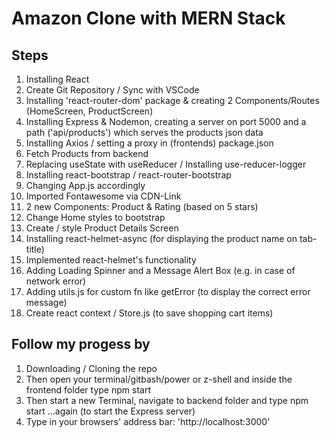 # Amazon Clone with MERN Stack

## Steps

1. Installing React
2. Create Git Repository / Sync with VSCode
3. Installing 'react-router-dom' package & creating 2 Components/Routes (HomeScreen, ProductScreen)
4. Installing Express & Nodemon, creating a server on port 5000 and a path ('api/products') which serves the products json data
5. Installing Axios / setting a proxy in (frontends) package.json
6. Fetch Products from backend
7. Replacing useState with useReducer / Installing use-reducer-logger
8. Installing react-bootstrap / react-router-bootstrap
9. Changing App.js accordingly
10. Imported Fontawesome via CDN-Link
11. 2 new Components: Product & Rating (based on 5 stars)
12. Change Home styles to bootstrap
13. Create / style Product Details Screen
14. Installing react-helmet-async (for displaying the product name on tab-title)
15. Implemented react-helmet's functionality
16. Adding Loading Spinner and a Message Alert Box (e.g. in case of network error)
17. Adding utils.js for custom fn like getError (to display the correct error message)
18. Create react context / Store.js (to save shopping cart items)

## Follow my progess by

1. Downloading / Cloning the repo
2. Then open your terminal/gitbash/power or z-shell and inside the frontend folder type
   npm start
3. Then start a new Terminal, navigate to backend folder and type
   npm start
   ...again (to start the Express server)
4. Type in your browsers' address bar: 'http://localhost:3000'
